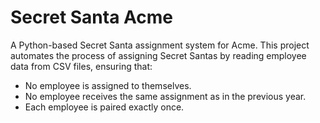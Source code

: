 # Secret Santa Acme

A Python-based Secret Santa assignment system for Acme. This project automates the process of assigning Secret Santas by reading employee data from CSV files, ensuring that:

- No employee is assigned to themselves.
- No employee receives the same assignment as in the previous year.
- Each employee is paired exactly once.

